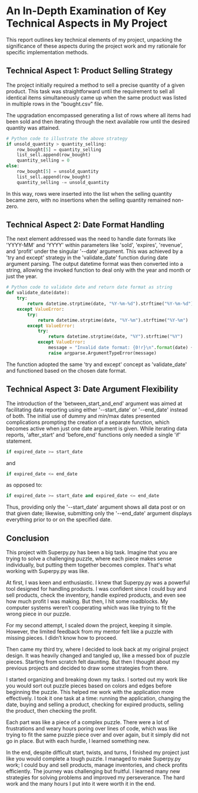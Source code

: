 # An In-Depth Examination of Key Technical Aspects in My Project

This report outlines key technical elements of my project, unpacking the significance of these aspects during the project work and my rationale for specific implementation methods. 

## **Technical Aspect 1: Product Selling Strategy**

The project initially required a method to sell a precise quantity of a given product. This task was straightforward until the requirement to sell all identical items simultaneously came up when the same product was listed in multiple rows in the "bought.csv" file. 

The upgradation encompassed generating a list of rows where all items had been sold and then iterating through the next available row until the desired quantity was attained.

```python
# Python code to illustrate the above strategy
if unsold_quantity > quantity_selling:
    row_bought[5] = quantity_selling
    list_sell.append(row_bought)
    quantity_selling = 0
else:
    row_bought[5] = unsold_quantity
    list_sell.append(row_bought)
    quantity_selling -= unsold_quantity
```

In this way, rows were inserted into the list when the selling quantity became zero, with no insertions when the selling quantity remained non-zero.

## **Technical Aspect 2: Date Format Handling**

The next element addressed was the need to handle date formats like 'YYYY-MM' and 'YYYY' within parameters like 'sold', 'expires', 'revenue', and 'profit' under the singular '--date' argument. This was achieved by a 'try and except' strategy in the 'validate_date' function during date argument parsing. The output datetime format was then converted into a string, allowing the invoked function to deal only with the year and month or just the year.

```python
# Python code to validate date and return date format as string
def validate_date(date):
    try:
        return datetime.strptime(date, "%Y-%m-%d").strftime("%Y-%m-%d")
    except ValueError:
        try:
            return datetime.strptime(date, "%Y-%m").strftime("%Y-%m")
        except ValueError:
            try:
                return datetime.strptime(date, "%Y").strftime("%Y")
            except ValueError:
                message = "Invalid date format: {0!r}\n".format(date) + "Valid date formats are 'YYYY-MM-DD,' 'YYYY-MM,' and 'YYYY.'"
                raise argparse.ArgumentTypeError(message)
```

The function adopted the same 'try and except' concept as 'validate_date' and functioned based on the chosen date format.

## **Technical Aspect 3: Date Argument Flexibility**

The introduction of the 'between_start_and_end' argument was aimed at facilitating data reporting using either '--start_date' or '--end_date' instead of both. The initial use of dummy and min/max dates presented complications prompting the creation of a separate function, which becomes active when just one date argument is given. While iterating data reports, 'after_start' and 'before_end' functions only needed a single 'if' statement.

```python
if expired_date >= start_date
```
and
```python
if expired_date <= end_date
```
as opposed to:
```python
if expired_date >= start_date and expired_date <= end_date
```

Thus, providing only the '--start_date' argument shows all data post or on that given date; likewise, submitting only the '--end_date' argument displays everything prior to or on the specified date.

## **Conclusion**


This project with Superpy.py has been a big task. Imagine that you are trying to solve a challenging puzzle, where each piece makes sense individually, but putting them together becomes complex. That's what working with Superpy.py was like.

At first, I was keen and enthusiastic. I knew that Superpy.py was a powerful tool designed for handling products. I was confident since l could buy and sell products, check the inventory, handle expired products, and even see how much profit I was making. But then, I hit some roadblocks. My computer systems weren’t cooperating which was like trying to fit the wrong piece in our puzzle.

For my second attempt, I scaled down the project, keeping it simple. However, the limited feedback from my mentor felt like a puzzle with missing pieces. I didn’t know how to proceed.

Then came my third try, where I decided to look back at my original project design. It was heavily changed and tangled up, like a messed box of puzzle pieces. Starting from scratch felt daunting. But then I thought about my previous projects and decided to draw some strategies from there.

I started organizing and breaking down my tasks. I sorted out my work like you would sort out puzzle pieces based on colors and edges before beginning the puzzle. This helped me work with the application more effectively. I took it one task at a time: running the application, changing the date, buying and selling a product, checking for expired products, selling the product, then checking the profit.

Each part was like a piece of a complex puzzle. There were a lot of frustrations and weary hours poring over lines of code, which was like trying to fit the same puzzle piece over and over again, but it simply did not go in place. But with each hurdle, I learned something new. 

In the end, despite difficult start, twists, and turns, I finished my project just like you would complete a tough puzzle. I managed to make Superpy.py work; I could buy and sell products, manage inventories, and check profits efficiently. The journey was challenging but fruitful. I learned many new strategies for solving problems and improved my perseverance. The hard work and the many hours I put into it were worth it in the end.
